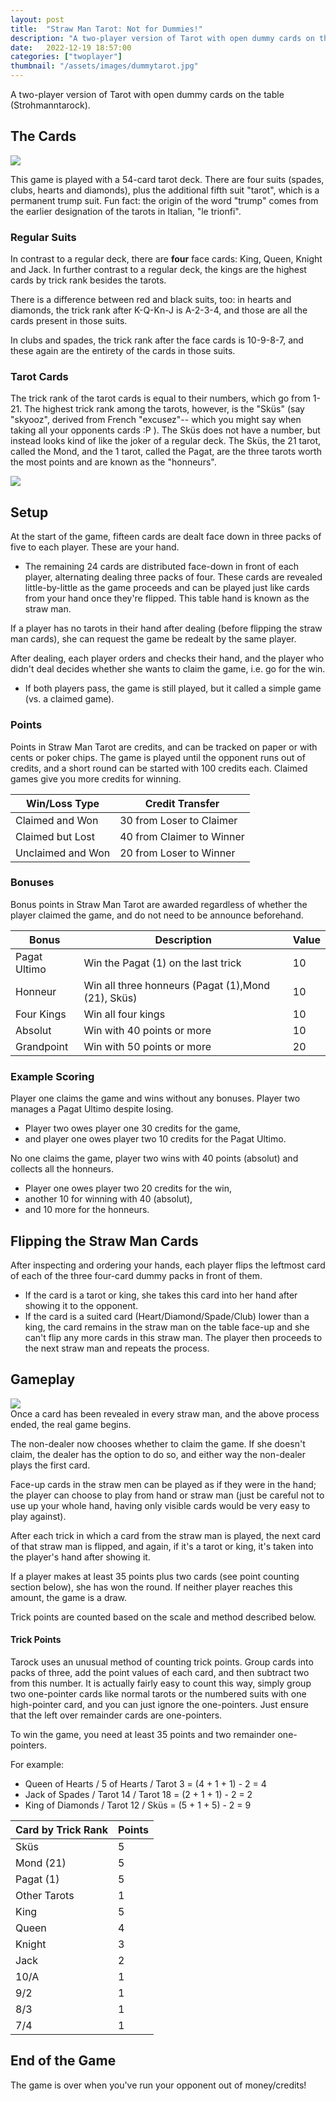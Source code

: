 ```yaml
---
layout: post
title:  "Straw Man Tarot: Not for Dummies!"
description: "A two-player version of Tarot with open dummy cards on the table (Strohmanntarock)."
date:   2022-12-19 18:57:00
categories: ["twoplayer"]
thumbnail: "/assets/images/dummytarot.jpg"
---
```

A two-player version of Tarot with open dummy cards on the table (Strohmanntarock).

## The Cards
![](/assets/images/tarock.jpg)  

This game is played with a 54-card tarot deck. There are four suits (spades, clubs, hearts and diamonds), plus the additional fifth suit "tarot", which is a permanent trump suit. Fun fact: the origin of the word "trump" comes from the earlier designation of the tarots in Italian, "le trionfi".

### Regular Suits
In contrast to a regular deck, there are __four__ face cards: King, Queen, Knight and Jack.
In further contrast to a regular deck, the kings are the highest cards by trick rank besides the tarots.

There is a difference between red and black suits, too: in hearts and diamonds, the trick rank after K-Q-Kn-J is A-2-3-4, and those are all the cards present in those suits.

In clubs and spades, the trick rank after the face cards is 10-9-8-7, and these again are the entirety of the cards in those suits.

### Tarot Cards
The trick rank of the tarot cards is equal to their numbers, which go from 1-21. The highest trick rank among the tarots, however, is the "Sküs" (say "skyooz", derived from French "excusez"-- which you might say when taking all your opponents cards :P ). The Sküs does not have a number, but instead looks kind of like the joker of a regular deck. The Sküs, the 21 tarot, called the Mond, and the 1 tarot, called the Pagat, are the three tarots worth the most points and are known as the "honneurs".

![](/assets/images/honneurs.jpg)

## Setup
At the start of the game, fifteen cards are dealt face down in three packs of five to each player. These are your hand.
- The remaining 24 cards are distributed face-down in front of each player, alternating dealing three packs of four. These cards are revealed little-by-little as the game proceeds and can be played just like cards from your hand once they're flipped. This table hand is known as the straw man.

If a player has no tarots in their hand after dealing (before flipping the straw man cards), she can request the game be redealt by the same player.

After dealing, each player orders and checks their hand, and the player who didn't deal decides whether she wants to claim the game, i.e. go for the win. 
- If both players pass, the game is still played, but it called a simple game (vs. a claimed game).

### Points  
Points in Straw Man Tarot are credits, and can be tracked on paper or with cents or poker chips. The game is played until the opponent runs out of credits, and a short round can be started with 100 credits each. Claimed games give you more credits for winning.

| Win/Loss Type     | Credit Transfer            |
| ----------------- | ------------------------- |
| Claimed and Won   | 30 from Loser to Claimer  |
| Claimed but Lost  | 40 from Claimer to Winner |
| Unclaimed and Won | 20 from Loser to Winner   |

### Bonuses
Bonus points in Straw Man Tarot are awarded regardless of whether the player claimed the game, and do not need to be announce beforehand.

| Bonus        | Description                                        | Value |
| ------------ | -------------------------------------------------- | ----- |
| Pagat Ultimo | Win the Pagat (1) on the last trick                | 10    |
| Honneur      | Win all three honneurs (Pagat (1),Mond (21), Sküs) | 10    |
| Four Kings   | Win all four kings                                 | 10    |
| Absolut      | Win with 40 points or more                         | 10    |
| Grandpoint   | Win with 50 points or more                         | 20    |

### Example Scoring
Player one claims the game and wins without any bonuses. Player two manages a Pagat Ultimo despite losing.
  - Player two owes player one 30 credits for the game,
  - and player one owes player two 10 credits for the Pagat Ultimo.

No one claims the game, player two wins with 40 points (absolut) and collects all the honneurs.
  - Player one owes player two 20 credits for the win,
  - another 10 for winning with 40 (absolut),
  - and 10 more for the honneurs.

## Flipping the Straw Man Cards
After inspecting and ordering your hands, each player flips the leftmost card of each of the three four-card dummy packs in front of them. 
- If the card is a tarot or king, she takes this card into her hand after showing it to the opponent.
- If the card is a suited card (Heart/Diamond/Spade/Club) lower than a king, the card remains in the straw man on the table face-up and she can't flip any more cards in this straw man. The player then proceeds to the next straw man and repeats the process.

## Gameplay
![](/assets/images/dummytarot.jpg)  
Once a card has been revealed in every straw man, and the above process ended, the real game begins. 

The non-dealer now chooses whether to claim the game. If she doesn't claim, the dealer has the option to do so, and either way the non-dealer plays the first card. 

Face-up cards in the straw men can be played as if they were in the hand; the player can choose to play from hand or straw man (just be careful not to use up your whole hand, having only visible cards would be very easy to play against).

After each trick in which a card from the straw man is played, the next card of that straw man is flipped, and again, if it's a tarot or king, it's taken into the player's hand after showing it.

If a player makes at least 35 points plus two cards (see point counting section below), she has won the round. If neither player reaches this amount, the game is a draw.

Trick points are counted based on the scale and method described below.

#### __Trick Points__
Tarock uses an unusual method of counting trick points. Group cards into packs of three, add the point values of each card, and then subtract two from this number. It is actually fairly easy to count this way, simply group two one-pointer cards like normal tarots or the numbered suits with one high-pointer card, and you can just ignore the one-pointers. Just ensure that the left over remainder cards are one-pointers.

To win the game, you need at least 35 points and two remainder one-pointers.

For example:

- Queen of Hearts / 5 of Hearts / Tarot 3 = (4 + 1 + 1) - 2 = 4
- Jack of Spades / Tarot 14 / Tarot 18 = (2 + 1 + 1) - 2 = 2
- King of Diamonds / Tarot 12 / Sküs = (5 + 1 + 5) - 2 = 9

| Card by Trick Rank  | Points |
| ------------------- | ------ |
| Sküs               | 5      |
| Mond (21)          | 5      |
| Pagat (1)           | 5      |
| Other Tarots        | 1      |
| King                | 5      |
| Queen               | 4      |
| Knight              | 3      |
| Jack                | 2      |
| 10/A                | 1      |
| 9/2                 | 1      |
| 8/3                 | 1      |
| 7/4                 | 1      |

## End of the Game
The game is over when you've run your opponent out of money/credits!
